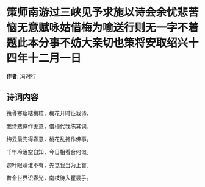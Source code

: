 # 策师南游过三峡见予求施以诗会余忧悲苦恼无意赋咏姑借梅为喻送行则无一字不着题此本分事不妨大亲切也策将安取绍兴十四年十二月一日

**作者**: 冯时行

## 诗词内容

策骨寒瘦枯梅枝，梅花开时征我诗。

我诗悲瘁作无意，借梅代我陈其词。

梅云最先得春意，桃花乱搀作佛事。

千年冷落空自知，今日相看合何似。

迦叶眼睛谁不有，先觉我当为上首。

普令世界识春光，南枝待入瞿昙手。

